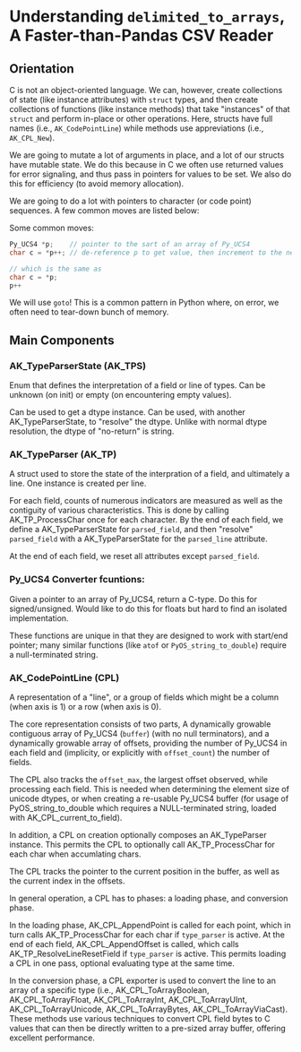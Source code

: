 
# Understanding `delimited_to_arrays`, A Faster-than-Pandas CSV Reader

## Orientation

C is not an object-oriented language. We can, however, create collections of state (like instance attributes) with `struct` types, and then create collections of functions (like instance methods) that take "instances" of that `struct` and perform in-place or other operations. Here, structs have full names (i.e., `AK_CodePointLine`) while methods use appreviations (i.e., `AK_CPL_New`).

We are going to mutate a lot of arguments in place, and a lot of our structs have mutable state. We do this because in C we often use returned values for error signaling, and thus pass in pointers for values to be set. We also do this for efficiency (to avoid memory allocation).

We are going to do a lot with pointers to character (or code point) sequences. A few common moves are listed below:

Some common moves:
```C
Py_UCS4 *p;    // pointer to the sart of an array of Py_UCS4
char c = *p++; // de-reference p to get value, then increment to the next point

// which is the same as
char c = *p;
p++
```

We will use `goto`! This is a common pattern in Python where, on error, we often need to tear-down bunch of memory.


## Main Components

### AK_TypeParserState (AK_TPS)

Enum that defines the interpretation of a field or line of types. Can be unknown (on init) or empty (on encountering empty values).

Can be used to get a dtype instance. Can be used, with another AK_TypeParserState, to "resolve" the dtype. Unlike with normal dtype resolution, the dtype of "no-return" is string.

### AK_TypeParser (AK_TP)
A struct used to store the state of the interpration of a field, and ultimately a line. One instance is created per line.

For each field, counts of numerous indicators are measured as well as the contiguity of various characteristics. This is done by calling AK_TP_ProcessChar once for each character. By the end of each field, we define a AK_TypeParserState for `parsed_field`, and then "resolve" `parsed_field` with a AK_TypeParserState for the `parsed_line` attribute.

At the end of each field, we reset all attributes except `parsed_field`.


### Py_UCS4 Converter fcuntions:

Given a pointer to an array of Py_UCS4, return a C-type. Do this for signed/unsigned. Would like to do this for floats but hard to find an isolated implementation.

These functions are unique in that they are designed to work with start/end pointer; many similar functions (like `atof` or `PyOS_string_to_double`) require a null-terminated string.


### AK_CodePointLine (CPL)

A representation of a "line", or a group of fields which might be a column (when axis is 1) or a row (when axis is 0).

The core representation consists of two parts, A dynamically growable contiguous array of Py_UCS4 (`buffer`) (with no null terminators), and a dynamically growable array of offsets, providing the number of Py_UCS4 in each field and (implicity, or explicitly with `offset_count`) the number of fields.

The CPL also tracks the `offset_max`, the largest offset observed, while processing each field. This is needed when determining the element size of unicode dtypes, or when creating a re-usable Py_UCS4 buffer (for usage of PyOS_string_to_double which requires a NULL-terminated string, loaded with AK_CPL_current_to_field).

In addition, a CPL on creation optionally composes an AK_TypeParser instance. This permits the CPL to optionally call AK_TP_ProcessChar for each char when accumlating chars.

The CPL tracks the pointer to the current position in the buffer, as well as the current index in the offsets.

In general operation, a CPL has to phases: a loading phase, and conversion phase.

In the loading phase, AK_CPL_AppendPoint is called for each point, which in turn calls AK_TP_ProcessChar for each char if `type_parser` is active. At the end of each field, AK_CPL_AppendOffset is called, which calls AK_TP_ResolveLineResetField if `type_parser` is active. This permits loading a CPL in one pass, optional evaluating type at the same time.

In the conversion phase, a CPL exporter is used to convert the line to an array of a specific type (i.e., AK_CPL_ToArrayBoolean, AK_CPL_ToArrayFloat, AK_CPL_ToArrayInt, AK_CPL_ToArrayUInt, AK_CPL_ToArrayUnicode, AK_CPL_ToArrayBytes, AK_CPL_ToArrayViaCast). These methods use various techniques to convert CPL field bytes to C values that can then be directly written to a pre-sized array buffer, offering excellent performance.

